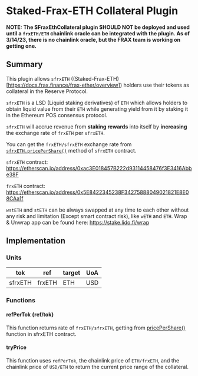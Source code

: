 # Staked-Frax-ETH Collateral Plugin

**NOTE: The SFraxEthCollateral plugin SHOULD NOT be deployed and used until a `frxETH/ETH` chainlink oracle can be integrated with the plugin. As of 3/14/23, there is no chainlink oracle, but the FRAX team is working on getting one.**

## Summary

This plugin allows `sfrxETH` ((Staked-Frax-ETH)[https://docs.frax.finance/frax-ether/overview]) holders use their tokens as collateral in the Reserve Protocol.

`sfrxETH` is a LSD (Liquid staking derivatives) of `ETH` which allows holders to obtain liquid value from their `ETH` while generating yield from it by staking it in the Ethereum POS consensus protocol.

`sfrxETH` will accrue revenue from **staking rewards** into itself by **increasing** the exchange rate of `frxETH` per `sfrxETH`.

You can get the `frxETH/sfrxETH` exchange rate from [`sfrxETH.pricePerShare()`](https://github.com/FraxFinance/frxETH-public/blob/master/src/sfrxETH.sol#L82) method of `sfrxETH` contract.

`sfrxETH` contract: <https://etherscan.io/address/0xac3E018457B222d93114458476f3E3416Abbe38F>

`frxETH` contract: <https://etherscan.io/address/0x5E8422345238F34275888049021821E8E08CAa1f>

`wstETH` and `stETH` can be always swapped at any time to each other without any risk and limitation (Except smart contract risk), like `wETH` and `ETH`. Wrap & Unwrap app can be found here: <https://stake.lido.fi/wrap>

## Implementation

### Units

| tok     | ref    | target | UoA |
| ------- | ------ | ------ | --- |
| sfrxETH | frxETH | ETH    | USD |

### Functions

#### refPerTok {ref/tok}

This function returns rate of `frxETH/sfrxETH`, getting from [pricePerShare()](https://github.com/FraxFinance/frxETH-public/blob/master/src/sfrxETH.sol#L82) function in sfrxETH contract.

#### tryPrice

This function uses `refPerTok`, the chainlink price of `ETH/frxETH`, and the chainlink price of `USD/ETH` to return the current price range of the collateral.
